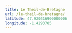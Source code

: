 ```yaml
---
title: Le Theil-de-Bretagne
url: /le-theil-de-bretagne/
latitude: 47.920416900000006
longitude: -1.4293785
---
```

